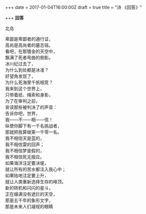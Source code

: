 +++
date = 2017-01-04T16:00:00Z
draft = true
title = "诗 《回答》"

+++
**回答**

北岛

  
卑鄙是卑鄙者的通行证，  
高尚是高尚者的墓志铭。  
看吧，在那镀金的天空中，  
飘满了死者弯曲的倒影。  
冰川纪过去了，  
为什么到处都是冰凌？  
好望角发现了，  
为什么死海里千帆相竞？  
我来到这个世界上，  
只带着纸、绳索和身影，  
为了在审判之前，  
宣读那些被判决了的声音：  
告诉你吧，世界，  
我——不——相——信！  
纵使你脚下有一千名挑战者，  
那就把我算做第一千零一名。  
我不相信天是蓝的，  
我不相信雷的回声；  
我不相信梦是假的，  
我不相信死无报应。  
如果海洋注定要决堤，  
就让所有的苦水都注入我心中；  
如果陆地注定要上升，  
就让人类重新选择生存的峰顶。  
新的转机和闪闪的星斗，  
正在缀满没有遮拦的天空，  
那是五千年的象形文字，  
那是未来人们凝视的眼睛